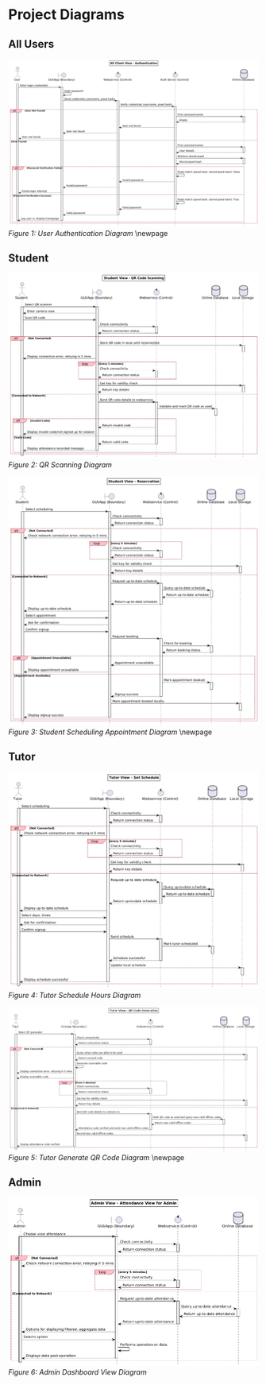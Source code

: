 # Project Diagrams


## All Users

![All Diagrams](all/png/user_authentication.png)
*Figure 1: User Authentication Diagram*
\newpage


## Student

![Student Diagram 1](student/png/qr_scanning.png)
*Figure 2: QR Scanning Diagram*


![Student Diagram 2](student/png/student_schedule_appt.png)
*Figure 3: Student Scheduling Appointment Diagram*
\newpage


## Tutor

![Tutor Diagram 1](tutor/png/tutor_schedule_hours.png)
*Figure 4: Tutor Schedule Hours Diagram*


![Tutor Diagram 2](tutor/png/tutor_generate_qr.png)
*Figure 5: Tutor Generate QR Code Diagram*
\newpage


## Admin

![Admin Diagram 1](admin/png/admin_view.png)
*Figure 6: Admin Dashboard View Diagram*
